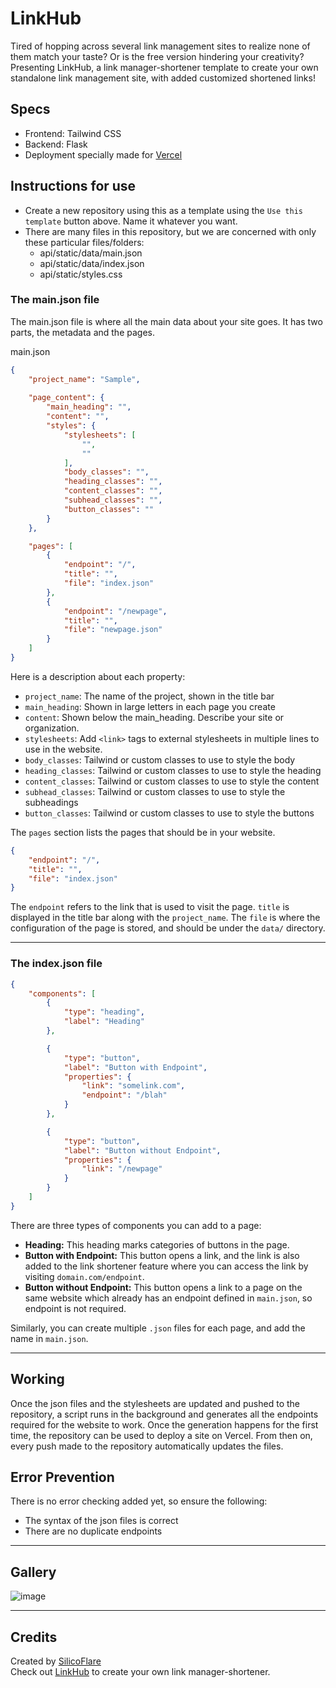 # LinkHub
Tired of hopping across several link management sites to realize none of them match your taste? Or is the free version hindering your creativity? Presenting LinkHub, a link manager-shortener template to create your own standalone link management site, with added customized shortened links!

## Specs
* Frontend: Tailwind CSS
* Backend: Flask
* Deployment specially made for [Vercel](https://vercel.com/)


## Instructions for use
* Create a new repository using this as a template using the `Use this template` button above. Name it whatever you want.
* There are many files in this repository, but we are concerned with only these particular files/folders:
    * api/static/data/main.json
    * api/static/data/index.json
    * api/static/styles.css

### The main.json file
The main.json file is where all the main data about your site goes. It has two parts, the metadata and the pages.

main.json
```json
{
    "project_name": "Sample",
    
    "page_content": {
        "main_heading": "",
        "content": "",
        "styles": {
            "stylesheets": [
                "", 
                ""
            ],
            "body_classes": "",
            "heading_classes": "",
            "content_classes": "",
            "subhead_classes": "",
            "button_classes": ""
        }
    },

    "pages": [
        {
            "endpoint": "/",
            "title": "",
            "file": "index.json"
        },
        {
            "endpoint": "/newpage",
            "title": "",
            "file": "newpage.json"
        }
    ]
}
```

Here is a description about each property:
* `project_name`: The name of the project, shown in the title bar
* `main_heading`: Shown in large letters in each page you create
* `content`: Shown below the main_heading. Describe your site or organization.
* `stylesheets`: Add `<link>` tags to external stylesheets in multiple lines to use in the website.
* `body_classes`: Tailwind or custom classes to use to style the body
* `heading_classes`: Tailwind or custom classes to use to style the heading
* `content_classes`: Tailwind or custom classes to use to style the content
* `subhead_classes`: Tailwind or custom classes to use to style the subheadings
* `button_classes`: Tailwind or custom classes to use to style the buttons

The `pages` section lists the pages that should be in your website.
```json
{
    "endpoint": "/",
    "title": "",
    "file": "index.json"
}
```
The `endpoint` refers to the link that is used to visit the page. `title` is displayed in the title bar along with the `project_name`. The `file` is where the configuration of the page is stored, and should be under the `data/` directory.

---

### The index.json file
```json
{
    "components": [
        {
            "type": "heading",
            "label": "Heading"
        },

        {
            "type": "button",
            "label": "Button with Endpoint",
            "properties": {
                "link": "somelink.com",
                "endpoint": "/blah"
            }
        },

        {
            "type": "button",
            "label": "Button without Endpoint",
            "properties": {
                "link": "/newpage"
            }
        }
    ]
}

```

There are three types of components you can add to a page:
* **Heading:** This heading marks categories of buttons in the page.
* **Button with Endpoint:** This button opens a link, and the link is also added to the link shortener feature where you can access the link by visiting `domain.com/endpoint`.
* **Button without Endpoint:** This button opens a link to a page on the same website which already has an endpoint defined in `main.json`, so endpoint is not required.

Similarly, you can create multiple `.json` files for each page, and add the name in `main.json`.

---

## Working
Once the json files and the stylesheets are updated and pushed to the repository, a script runs in the background and generates all the endpoints required for the website to work. Once the generation happens for the first time, the repository can be used to deploy a site on Vercel. From then on, every push made to the repository automatically updates the files.


## Error Prevention
There is no error checking added yet, so ensure the following:
* The syntax of the json files is correct
* There are no duplicate endpoints


---

## Gallery
![image](https://github.com/SilicoFlare/linkhub/assets/100959814/12694de6-51ab-444e-abc6-c87a1bec3832)

---

## Credits
Created by [SilicoFlare](https://github.com/SilicoFlare)<br>
Check out [LinkHub](https://github.com/SilicoFlare/linkhub) to create your own link manager-shortener.
